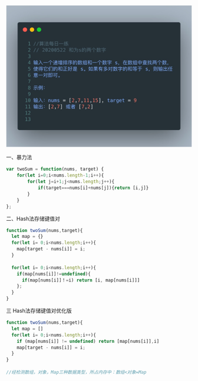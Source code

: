 ![image-20200522131146257](img\image-20200522131146257.png)



一、暴力法

```javascript
var twoSum = function(nums, target) {
    for(let i=0;i<nums.length-1;i++){
        for(let j=i+1;j<nums.length;j++){
            if(target===nums[i]+nums[j]){return [i,j]}
        }
    }
};
```

二、Hash法存储键值对

```js
function twoSum(nums,target){
  let map = {}
  for(let i= 0;i<nums.length;i++){
    map[target - nums[i]] = i;
  }

  for(let i= 0;i<nums.length;i++){
    if(map[nums[i]]!=undefined){
      if(map[nums[i]]！=i) return [i, map[nums[i]]]
    };
  }
}
```

三 Hash法存储键值对优化版  

```js
function twoSum(nums,target){
  let map = []
  for(let i= 0;i<nums.length;i++){
    if (map[nums[i]] != undefined) return [map[nums[i]],i]
    map[target - nums[i]] = i;
  }
}

//经检测数组，对象，Map三种数据类型，所占内存中：数组<对象=Map
```

